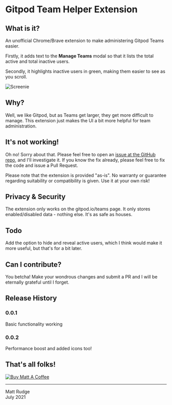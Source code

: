 # Gitpod Team Helper Extension

## What is it?

An unofficial Chrome/Brave extension to make administering Gitpod Teams easier.

Firstly, it adds text to the **Manage Teams** modal so that it lists the total active and total inactive users.

Secondly, it highlights inactive users in green, making them easier to see as you scroll.

![Screenie](https://i.ibb.co/QDXfhVB/screenie.png)

## Why?

Well, we like Gitpod, but as Teams get larger, they get more difficult to manage. This extension just makes the UI a bit more helpful for team administration.

## It's not working!

Oh no! Sorry about that. Please feel free to open an [issue at the GitHub repo](https://github.com/lechien73/GitpodTeamHelper/issues), and I'll investigate it. If you know the fix already, please feel free to fix the code and issue a Pull Request.

Please note that the extension is provided "as-is". No warranty or guarantee regarding suitability or compatibility is given. Use it at your own risk!

## Privacy & Security

The extension only works on the gitpod.io/teams page. It only stores enabled/disabled data - nothing else. It's as safe as houses.

## Todo

Add the option to hide and reveal active users, which I think would make it more useful, but that's for a bit later.

## Can I contribute?

You betcha! Make your wondrous changes and submit a PR and I will be eternally grateful until I forget.

## Release History

### 0.0.1

Basic functionality working

### 0.0.2

Performance boost and added icons too!

## That's all folks!

<a href="https://www.buymeacoffee.com/mattrudge" target="_blank"><img src="https://mattrudge.net/images/bmac.png" alt="Buy Matt A Coffee"></a>

------
Matt Rudge<br />
July 2021
